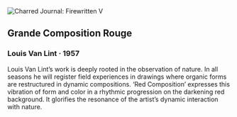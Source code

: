 <div class="artwork-of-the-day">
  <div class="container">
    <div class="img-wrapper">
      <img
        src="https://uploads0.wikiart.org/00104/images/louis-van-lint/vllargecomposition.jpg!Large.jpg"
        alt="Charred Journal: Firewritten V" />
    </div>
    <div class="artwork-detail">
      <div class="artwork-origin"> 
        <h2 class="artwork-name">Grande Composition Rouge</h2>
        <h3 class="artist">
          Louis Van Lint
                    ·  1957
        </h3>
      </div>
      <p class="description">
        <span class="artwork-description-text ng-binding" ng-bind-html="viewModel.ArtworkOfTheDay.Description | unsafe">Louis Van Lint’s work is deeply rooted in the observation of nature. In all seasons he will register field experiences in drawings where organic forms are restructured in dynamic compositions. ‘Red Composition’ expresses this vibration of form and color in a rhythmic progression on the darkening red background. It glorifies the resonance of the artist’s dynamic interaction with nature.</span>
                        <div class="text-shadow-container ng-hide" ng-show="showShadow"></div>
      </p>
    </div>
  </div>

</div>
